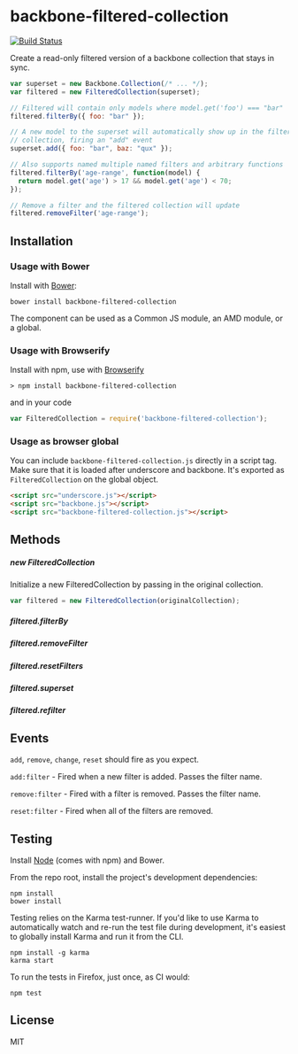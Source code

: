 # backbone-filtered-collection

[![Build Status](https://secure.travis-ci.org/jmorrell/backbone-filtered-collection.png?branch=master)](http://travis-ci.org/user/backbone-filtered-collection)

Create a read-only filtered version of a backbone collection that stays in sync.

```javascript
var superset = new Backbone.Collection(/* ... */);
var filtered = new FilteredCollection(superset);

// Filtered will contain only models where model.get('foo') === "bar"
filtered.filterBy({ foo: "bar" });

// A new model to the superset will automatically show up in the filtered
// collection, firing an "add" event
superset.add({ foo: "bar", baz: "qux" });

// Also supports named multiple named filters and arbitrary functions
filtered.filterBy('age-range', function(model) {
  return model.get('age') > 17 && model.get('age') < 70;
});

// Remove a filter and the filtered collection will update
filtered.removeFilter('age-range');
```

## Installation

### Usage with Bower

Install with [Bower](http://bower.io):

```
bower install backbone-filtered-collection
```

The component can be used as a Common JS module, an AMD module, or a global.

### Usage with Browserify

Install with npm, use with [Browserify](http://browserify.org/)

```
> npm install backbone-filtered-collection
```

and in your code

```javascript
var FilteredCollection = require('backbone-filtered-collection');
```

### Usage as browser global

You can include `backbone-filtered-collection.js` directly in a script tag. Make 
sure that it is loaded after underscore and backbone. It's exported as `FilteredCollection`
on the global object.

```HTML
<script src="underscore.js"></script>
<script src="backbone.js"></script>
<script src="backbone-filtered-collection.js"></script>
```

## Methods

##### new FilteredCollection

Initialize a new FilteredCollection by passing in the original collection.

```javascript
var filtered = new FilteredCollection(originalCollection);
```

##### filtered.filterBy

##### filtered.removeFilter

##### filtered.resetFilters

##### filtered.superset

##### filtered.refilter

## Events

`add`, `remove`, `change`, `reset` should fire as you expect.

`add:filter` - Fired when a new filter is added. Passes the filter name.

`remove:filter` - Fired with a filter is removed. Passes the filter name.

`reset:filter` - Fired when all of the filters are removed.

## Testing

Install [Node](http://nodejs.org) (comes with npm) and Bower.

From the repo root, install the project's development dependencies:

```
npm install
bower install
```

Testing relies on the Karma test-runner. If you'd like to use Karma to
automatically watch and re-run the test file during development, it's easiest
to globally install Karma and run it from the CLI.

```
npm install -g karma
karma start
```

To run the tests in Firefox, just once, as CI would:

```
npm test
```

## License

MIT

